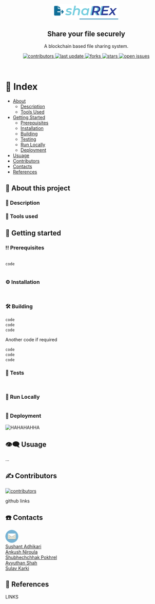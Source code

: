 <!--Just Share It
     Blockchain based file sharing system-->

<div align="center" >
     <img src="src/logo.png" alt="logo" width="200" height="auto" />
     <h2>Share your file securely</h2>
     <p>A blockchain based file sharing system. </p>

<p>
  <a href="https://github.com/E-n-N-D/shaREx/graphs/contributors">
    <img src="https://img.shields.io/github/contributors/E-n-N-D/shaREx" alt="contributors" />
  </a>
  <a href="">
    <img src="https://img.shields.io/github/last-commit/E-n-N-D/shaREx" alt="last update" />
  </a>
  <a href="https://github.com/E-n-N-D/shaREx/network/members">
    <img src="https://img.shields.io/github/forks/E-n-N-D/shaREx" alt="forks" />
  </a>
  <a href="https://github.com/E-n-N-D/shaREx/stargazers">
    <img src="https://img.shields.io/github/stars/E-n-N-D/shaREx" alt="stars" />
  </a>
  <a href="https://github.com/E-n-N-D/shaREx/issues/">
    <img src="https://img.shields.io/github/issues/E-n-N-D/shaREx" alt="open issues" />
  </a>
</p>

</div>

<br/>
<!--Table of Contents-->

# :notebook: Index 

- [About](#high_brightness-About)
  * [Description](#open_book-Description)
  * [Tools Used](#hammer-Tools-used)
- [Getting Started](#toolbox-Getting-started)
  * [Prerequisites](#bangbang-Prerequisites)
  * [Installation](#gear-Installation)
  * [Building](#hammer_and_wrench-Building)
  * [Testing](#test_tube-running-Tests)
  * [Run Locally](#running-Run-Locally)
  * [Deployment](#money_with_wings-Deployment)
- [Usuage](#eye_speech_bubble-Usuage)
- [Contributors](#writing_hand-Contributors)
- [Contacts](#telephone-Contacts)
- [References](#gem-References)

<!--About this project-->

## :high_brightness: About this project

### :open_book: Description
<p>
</p>

### :hammer: Tools used
<p>
</p>

<!--Getting Started-->

## :toolbox: Getting started
<p></p>

### :bangbang: Prerequisites
<p></p>

```

code


```
### :gear: Installation

<p></p>

```


```
### :hammer_and_wrench: Building
<p></p>

```
code
code
code
```

<p>Another code if required</p>

```
code
code
code
```
### :test_tube: Tests

<p></p>

```


```
### :running: Run Locally

<p></p>

```

```

### :money_with_wings: Deployment

<p>
<img src="link" align="center" alt="HAHAHAHHA">
</p>

## :eye_speech_bubble: Usuage
<p>...</p>

## :writing_hand: Contributors
<div>
<a href="https://github.com/E-n-N-D/shaREx/graphs/contributors">
    <img src="https://img.shields.io/github/contributors/E-n-N-D/shaREx" alt="contributors" />
  </a>
  <p>github links</p>
</div>

## :telephone: Contacts
<div>
<img src="src/Mail.png" alt="logo" width="40" height="auto"><br>
 <a href="mailto:sushantadhikari2001@gmail.com">Sushant Adhikari</a><br>
 <a href="mailto:ankushniroulaa@gmail.com">Ankush Niroula</a><br>
 <a href="mailto:shubhechchhakp@gmail.com">Shubhechchhak Pokhrel </a><br>
 <a href="mailto:avyuthan364@gmail.com">Avyuthan Shah</a><br>
 <a href="mailto:sulavkarki8020@gmail.com">Sulav Karki</a><br>
</div>

## :gem: References
<div>
LINKS
</div>


